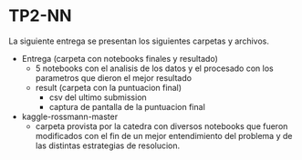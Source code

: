 # TP2-NN

La siguiente entrega se presentan los siguientes carpetas y archivos.

- Entrega (carpeta con notebooks finales y resultado)
    - 5 notebooks con el analisis de los datos y el procesado con los parametros que dieron el mejor resultado
    - result (carpeta con la puntuacion final)
        - csv del ultimo submission
        - captura de pantalla de la puntuacion final
- kaggle-rossmann-master
    - carpeta provista por la catedra con diversos notebooks que fueron modificados con el fin de un mejor entendimiento del problema y de las distintas estrategias de resolucion.